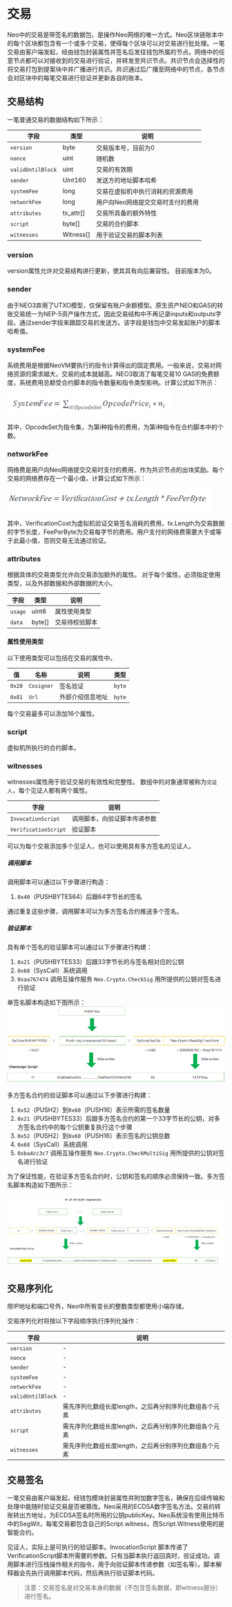 # 交易
Neo中的交易是带签名的数据包，是操作Neo网络的唯一方式。Neo区块链账本中的每个区块都包含有一个或多个交易，使得每个区块可以对交易进行批处理。一笔交易由客户端发起，经由钱包封装属性并签名后发往钱包所属的节点。网络中的任意节点都可以对接收到的交易进行验证，并转发至共识节点。共识节点会选择性的将交易打包到提案块中并广播进行共识。共识通过后广播至网络中的节点，各节点会对区块中的每笔交易进行验证并更新各自的账本。

## 交易结构

一笔普通交易的数据结构如下所示：

| 字段        | 类型    | 说明                              |
|--------------|---------|------------------------------------------|
| `version`    | byte   | 交易版本号，目前为0                    |
| `nonce`    | uint   | 随机数                   |
| `validUntilBlock`    | uint   |  交易的有效期                |
| `sender`    | UInt160   | 发送方的地址脚本哈希                    |
| `systemFee`    | long   | 交易在虚拟机中执行消耗的资源费用     |
| `networkFee`    | long   | 用户向Neo网络提交交易时支付的费用     |
| `attributes` | tx_attr[]   | 交易所具备的额外特性  |
| `script`     | byte[]   | 交易的合约脚本 |
| `witnesses`  | Witness[]   | 用于验证交易的脚本列表    |

### version
version属性允许对交易结构进行更新，使其具有向后兼容性。 目前版本为0。
### sender
由于NEO3弃用了UTXO模型，仅保留有账户余额模型。原生资产NEO和GAS的转账交易统一为NEP-5资产操作方式，因此交易结构中不再记录inputs和outputs字段，通过sender字段来跟踪交易的发送方。该字段是钱包中交易发起账户的脚本哈希值。
### systemFee
系统费用是根据NeoVM要执行的指令计算得出的固定费用。一般来说，交易对网络资源的需求越大，交易的成本就越高。NEO3取消了每笔交易10 GAS的免费额度，系统费用总额受合约脚本的指令数量和指令类型影响。计算公式如下所示：

![](../../images/system_fee.png)

其中，OpcodeSet为指令集，为第i种指令的费用，为第i种指令在合约脚本中的个数。

### networkFee
网络费是用户向Neo网络提交交易时支付的费用，作为共识节点的出块奖励。每个交易的网络费存在一个最小值，计算公式如下所示：

![](../../images/network_fee.png)

其中，VerificationCost为虚拟机验证交易签名消耗的费用，tx.Length为交易数据的字节长度，FeePerByte为交易每字节的费用。用户支付的网络费需要大于或等于此最小值，否则交易无法通过验证。

### attributes

根据具体的交易类型允许向交易添加额外的属性。 对于每个属性，必须指定使用类型，以及外部数据和外部数据的大小。

| 字段| 类型| 说明|
|----------|-------|---------------------------------------|
| `usage`  | uint8 | 属性使用类型                  |
| `data`   | byte[] |   交易待校验脚本   |

#### 属性使用类型

以下使用类型可以包括在交易的属性中。

| 值    | 名称| 说明| 类型|
|---------------|-------------------|---------------------------------------|-----------------------------------------|
| `0x20`           | `Cosigner`    |  签名验证          | `byte`   |
| `0x81`           | `Url`          | 外部介绍信息地址    | `byte`       |

每个交易最多可以添加16个属性。

### script
虚拟机所执行的合约脚本。
### witnesses
witnesses属性用于验证交易的有效性和完整性。 数组中的对象通常被称为`见证人`，每个见证人都有两个属性。

| 字段 | 说明|
|----------------------|---------------------------------------------------------------------------------------------|
| `InvocationScript`   | 调用脚本，向验证脚本传递参数                   |
| `VerificationScript` |验证脚本   |

 可以为每个交易添加多个见证人，也可以使用具有多方签名的见证人。



##### 调用脚本

调用脚本可以通过以下步骤进行构造：

1.	`0x40`（PUSHBYTES64）后跟64字节长的签名

通过重复这些步骤，调用脚本可以为多方签名合约推送多个签名。

##### 验证脚本

具有单个签名的验证脚本可以通过以下步骤进行构建：

1. `0x21`（PUSHBYTES33）后跟33字节长的与签名相对应的公钥
2. `0x68`（SysCall）系统调用
3. `0xaa767474` 调用互操作服务 `Neo.Crypto.CheckSig` 用所提供的公钥对签名进行验证

单签名脚本构造如下图所示：
![](../../images/checksig_script.png)

多方签名合约的验证脚本可以通过以下步骤进行构建：

1. `0x52`（PUSH2）到`0x60`（PUSH16）表示所需的签名数量
2. `0x21`（PUSHBYTES33）后跟多方签名合约的第一个33字节长的公钥，对多方签名合约中的每个公钥重复执行这个步骤
3. `0x52`（PUSH2）到`0x60`（PUSH16）表示签名的公钥总数
4. `0x68`（SysCall）系统调用
5. `0xba4cc3c7` 调用互操作服务 `Neo.Crypto.CheckMultiSig` 用所提供的公钥对签名进行验证

为了保证性能，在验证多方签名合约时，公钥和签名的顺序必须保持一致。多方签名脚本构造如下图所示：

![](../../images/checkmultisig_script.jpg)

## 交易序列化

除IP地址和端口号外，Neo中所有变长的整数类型都使用小端存储。

交易序列化时将按以下字段顺序执行序列化操作：

| 字段| 说明|
|----------|------------|
| `version`  | - | 
| `nonce`   | - | 
| `sender`   | - | 
| `systemFee`   | - | 
| `networkFee`   | -| 
| `validUntilBlock`   | - | 
| `attributes`   |需先序列化数组长度length，之后再分别序列化数组各个元素 | 
| `script`   | 需先序列化数组长度length，之后再分别序列化数组各个元素 | 
| `witnesses`   | 需先序列化数组长度length，之后再分别序列化数组各个元素 | 

## 交易签名
一笔交易由客户端发起，经钱包模块封装属性并附加数字签名，确保在后续传输和处理中能随时验证交易是否被篡改。Neo采用的ECDSA数字签名方法。交易的转账转出方地址，为ECDSA签名时所用的公钥publicKey。Neo系统没有使用比特币中的SegWit，每笔交易都包含自己的Script.witness，而Script.Witness使用的是智能合约。

见证人，实际上是可执行的验证脚本。InvocationScript 脚本传递了VerificationScript脚本所需要的参数。只有当脚本执行返回真时，验证成功。调用脚本进行压栈操作相关的指令，用于向验证脚本传递参数（如签名等）。脚本解释器会先执行调用脚本代码，然后再执行验证脚本代码。

> 注意：交易签名是对交易本身的数据（不包含签名数据，即witness部分）进行签名。






